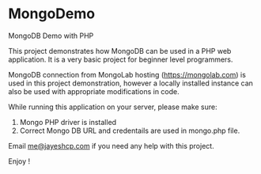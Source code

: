 MongoDemo
=========

MongoDB Demo with PHP

This project demonstrates how MongoDB can be used in a PHP web application.
It is a very basic project for beginner level programmers.

MongoDB connection from MongoLab hosting (https://mongolab.com) is used in this project demonstration, however a locally installed
instance can also be used with appropriate modifications in code.

While running this application on your server, please make sure:
1. Mongo PHP driver is installed
2. Correct Mongo DB URL and credentails are used in mongo.php file.

Email me@jayeshcp.com if you need any help with this project.

Enjoy !

